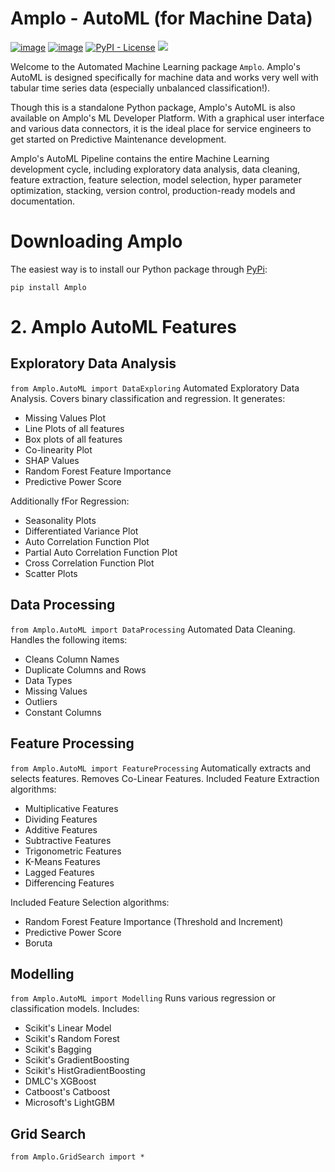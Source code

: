 # Amplo - AutoML (for Machine Data)
[![image](https://img.shields.io/pypi/v/amplo.svg)](https://pypi.python.org/pypi/amplo)
[![image](https://travis-ci.com/nielsuit227/AutoML.svg?token=CnXXBmk9Wj2AwwF6svhz&branch=main)](https://travis-ci.com/nielsuit227/AutoML.svg?token=CnXXBmk9Wj2AwwF6svhz&branch=main)
[![PyPI - License](https://img.shields.io/pypi/l/virtualenv?style=flat-square)](https://opensource.org/licenses/MIT)
[![](https://img.shields.io/badge/python-%3E%3D3.6%2C%3C4.0-blue)](https://pypi.org/project/amplo/)

Welcome to the Automated Machine Learning package `Amplo`. Amplo's AutoML is designed specifically for machine data and 
works very well with tabular time series data (especially unbalanced classification!).

Though this is a standalone Python package, Amplo's AutoML is also available on Amplo's ML Developer Platform. 
With a graphical user interface and various data connectors, it is the ideal place for service engineers to get started 
on Predictive Maintenance development. 

Amplo's AutoML Pipeline contains the entire Machine Learning development cycle, including exploratory data analysis, 
data cleaning, feature extraction, feature selection, model selection, hyper parameter optimization, stacking, 
version control, production-ready models and documentation. 

# Downloading Amplo
The easiest way is to install our Python package through [PyPi](https://pypi.org/project/amplo/):
```commandline
pip install Amplo
```

# 2. Amplo AutoML Features

## Exploratory Data Analysis
`from Amplo.AutoML import DataExploring`
Automated Exploratory Data Analysis. Covers binary classification and regression.
It generates:
- Missing Values Plot
- Line Plots of all features
- Box plots of all features
- Co-linearity Plot
- SHAP Values
- Random Forest Feature Importance
- Predictive Power Score

Additionally fFor Regression:
- Seasonality Plots
- Differentiated Variance Plot
- Auto Correlation Function Plot
- Partial Auto Correlation Function Plot
- Cross Correlation Function Plot
- Scatter Plots

## Data Processing
`from Amplo.AutoML import DataProcessing`
Automated Data Cleaning. Handles the following items:
- Cleans Column Names
- Duplicate Columns and Rows
- Data Types
- Missing Values
- Outliers
- Constant Columns

## Feature Processing
`from Amplo.AutoML import FeatureProcessing`
Automatically extracts and selects features. Removes Co-Linear Features.
Included Feature Extraction algorithms:
- Multiplicative Features
- Dividing Features
- Additive Features
- Subtractive Features
- Trigonometric Features
- K-Means Features
- Lagged Features
- Differencing Features

Included Feature Selection algorithms:
- Random Forest Feature Importance (Threshold and Increment)
- Predictive Power Score
- Boruta

## Modelling
`from Amplo.AutoML import Modelling`
Runs various regression or classification models.
Includes:
- Scikit's Linear Model
- Scikit's Random Forest
- Scikit's Bagging
- Scikit's GradientBoosting
- Scikit's HistGradientBoosting
- DMLC's XGBoost
- Catboost's Catboost
- Microsoft's LightGBM

## Grid Search
`from Amplo.GridSearch import *`
